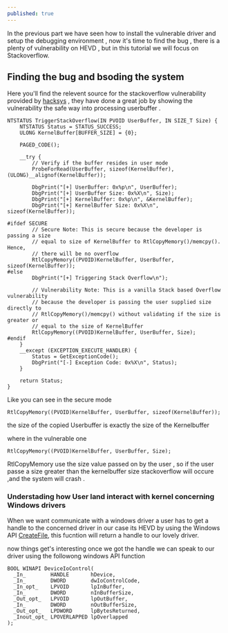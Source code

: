 ```yaml
---
published: true
---
```

In the previous part we have seen how to install the vulnerable driver and setup the debugging environment , now it's time to find the bug , there is a plenty of vulnerability on HEVD , but in this tutorial we will focus on Stackoverflow.
## Finding the bug and bsoding the system
Here you'll find the relevent source for the stackoverflow vulnerability provided by [hacksys](https://github.com/hacksysteam/HackSysExtremeVulnerableDriver/blob/master/Driver/StackOverflow.c) , they have done a great job by showing the vulnerability the safe way into processing  userbuffer .


```
NTSTATUS TriggerStackOverflow(IN PVOID UserBuffer, IN SIZE_T Size) {
    NTSTATUS Status = STATUS_SUCCESS;
    ULONG KernelBuffer[BUFFER_SIZE] = {0};
 
    PAGED_CODE();
 
    __try {
        // Verify if the buffer resides in user mode
        ProbeForRead(UserBuffer, sizeof(KernelBuffer), (ULONG)__alignof(KernelBuffer));
 
        DbgPrint("[+] UserBuffer: 0x%p\n", UserBuffer);
        DbgPrint("[+] UserBuffer Size: 0x%X\n", Size);
        DbgPrint("[+] KernelBuffer: 0x%p\n", &KernelBuffer);
        DbgPrint("[+] KernelBuffer Size: 0x%X\n", sizeof(KernelBuffer));
 
#ifdef SECURE
        // Secure Note: This is secure because the developer is passing a size
        // equal to size of KernelBuffer to RtlCopyMemory()/memcpy(). Hence,
        // there will be no overflow
        RtlCopyMemory((PVOID)KernelBuffer, UserBuffer, sizeof(KernelBuffer));
#else
        DbgPrint("[+] Triggering Stack Overflow\n");
 
        // Vulnerability Note: This is a vanilla Stack based Overflow vulnerability
        // because the developer is passing the user supplied size directly to
        // RtlCopyMemory()/memcpy() without validating if the size is greater or
        // equal to the size of KernelBuffer
        RtlCopyMemory((PVOID)KernelBuffer, UserBuffer, Size);
#endif
    }
    __except (EXCEPTION_EXECUTE_HANDLER) {
        Status = GetExceptionCode();
        DbgPrint("[-] Exception Code: 0x%X\n", Status);
    }
 
    return Status;
}

```
Like you can see in the secure mode
```
RtlCopyMemory((PVOID)KernelBuffer, UserBuffer, sizeof(KernelBuffer));
```
the size of the copied Userbuffer is exactly the size of the Kernelbuffer

where in the vulnerable one 
```
RtlCopyMemory((PVOID)KernelBuffer, UserBuffer, Size);

```
RtlCopyMemory use the size value passed on by the user , so if the user passe a size greater than the kernelbuffer size stackoverflow will occure ,and the system will crash .

### Understading how User land interact with kernel concerning Windows drivers

When we want communicate with a windows driver a user has to get a handle to the concerned driver in our case its HEVD by using the Windows API [CreateFile](https://msdn.microsoft.com/en-us/library/windows/desktop/aa363858(v=vs.85).aspx), this fucntion will return a handle to our lovely driver.

now things get's interesting once we got the handle we can speak to our driver using the followong windows API function
```
BOOL WINAPI DeviceIoControl(
  _In_        HANDLE       hDevice,
  _In_        DWORD        dwIoControlCode,
  _In_opt_    LPVOID       lpInBuffer,
  _In_        DWORD        nInBufferSize,
  _Out_opt_   LPVOID       lpOutBuffer,
  _In_        DWORD        nOutBufferSize,
  _Out_opt_   LPDWORD      lpBytesReturned,
  _Inout_opt_ LPOVERLAPPED lpOverlapped
);
```



